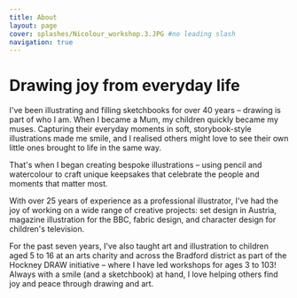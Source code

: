 ```yaml
---
title: About
layout: page
cover: splashes/Nicolour_workshop.3.JPG #no leading slash
navigation: true
---
```

# Drawing joy from everyday life

I've been illustrating and filling sketchbooks for over 40 years – drawing is  part of who I am. When I became a Mum, my children quickly became my muses. Capturing their everyday moments in soft, storybook-style illustrations made me smile, and I realised others might love to see their own little ones brought to life in the same way.

That's when I began creating bespoke illustrations – using pencil and watercolour to craft unique keepsakes that celebrate the people and moments that matter most.

With over 25 years of experience as a professional illustrator, I've had the joy of working on a wide range of creative projects: set design in Austria, magazine illustration for the BBC, fabric design, and character design for children's television.

For the past seven years, I've also taught art and illustration to children aged 5 to 16 at an arts charity and across the Bradford district as part of the Hockney DRAW initiative – where I have led workshops for ages 3 to 103!
Always with a smile (and a sketchbook) at hand, I love helping others find joy and peace through drawing and art.

